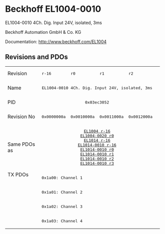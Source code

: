 # Beckhoff EL1004-0010

EL1004-0010 4Ch. Dig. Input 24V, isolated, 3ms

Beckhoff Automation GmbH & Co. KG

Documentation: <a href="http://www.beckhoff.com/EL1004">http://www.beckhoff.com/EL1004</a>

## Revisions and PDOs
<table>
<tr >
<td class="first">Revision</td>
<td ><pre>r-16</pre></td>
<td ><pre>r0</pre></td>
<td ><pre>r1</pre></td>
<td ><pre>r2</pre></td>
</tr>
<tr >
<td class="first">Name</td>
<td  colspan=4 align="center"><pre>EL1004-0010 4Ch. Dig. Input 24V, isolated, 3ms</pre></td>
</tr>
<tr >
<td class="first">PID</td>
<td  colspan=4 align="center"><pre>0x03ec3052</pre></td>
</tr>
<tr >
<td class="first">Revision No</td>
<td ><pre>0x0000000a</pre></td>
<td ><pre>0x0010000a</pre></td>
<td ><pre>0x0011000a</pre></td>
<td ><pre>0x0012000a</pre></td>
</tr>
<tr >
<td class="first">Same PDOs as</td>
<td  colspan=4 align="center"><pre><a href="EL1004">EL1004 r-16</a><br/><a href="EL1004-0020">EL1004-0020 r0</a><br/><a href="EL1014">EL1014 r-16</a><br/><a href="EL1014-0010">EL1014-0010 r-16</a><br/><a href="EL1014-0010">EL1014-0010 r0</a><br/><a href="EL1014-0010">EL1014-0010 r1</a><br/><a href="EL1014-0010">EL1014-0010 r2</a><br/><a href="EL1014-0010">EL1014-0010 r3</a></pre></td>
</tr>
<tr class="txpdo pdosection">
<td class="first" rowspan=4 valign=top>TX PDOs</td>
<td colspan=4 align="left"><pre>0x1a00: Channel 1</pre></td>
<td></td>
</tr>
<tr class="txpdo pdosection">
<td class="first" colspan=4 align="left"><pre>0x1a01: Channel 2</pre></td>
</tr>
<tr class="txpdo pdosection">
<td class="first" colspan=4 align="left"><pre>0x1a02: Channel 3</pre></td>
</tr>
<tr class="txpdo pdosection">
<td class="first" colspan=4 align="left"><pre>0x1a03: Channel 4</pre></td>
</tr>
</table>
